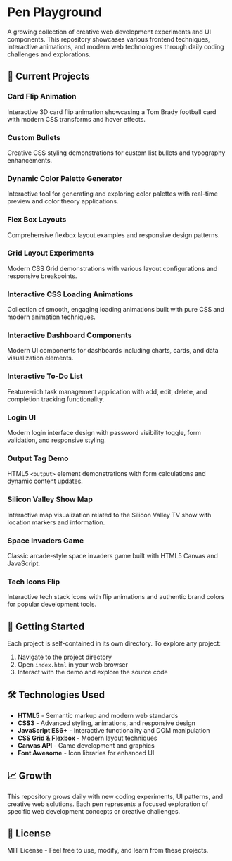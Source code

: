 # Pen Playground

A growing collection of creative web development experiments and UI components. This repository showcases various frontend techniques, interactive animations, and modern web technologies through daily coding challenges and explorations.

## 🎨 Current Projects

### **Card Flip Animation**
Interactive 3D card flip animation showcasing a Tom Brady football card with modern CSS transforms and hover effects.

### **Custom Bullets**
Creative CSS styling demonstrations for custom list bullets and typography enhancements.

### **Dynamic Color Palette Generator**
Interactive tool for generating and exploring color palettes with real-time preview and color theory applications.

### **Flex Box Layouts**
Comprehensive flexbox layout examples and responsive design patterns.

### **Grid Layout Experiments**
Modern CSS Grid demonstrations with various layout configurations and responsive breakpoints.

### **Interactive CSS Loading Animations**
Collection of smooth, engaging loading animations built with pure CSS and modern animation techniques.

### **Interactive Dashboard Components**
Modern UI components for dashboards including charts, cards, and data visualization elements.

### **Interactive To-Do List**
Feature-rich task management application with add, edit, delete, and completion tracking functionality.

### **Login UI**
Modern login interface design with password visibility toggle, form validation, and responsive styling.

### **Output Tag Demo**
HTML5 `<output>` element demonstrations with form calculations and dynamic content updates.

### **Silicon Valley Show Map**
Interactive map visualization related to the Silicon Valley TV show with location markers and information.

### **Space Invaders Game**
Classic arcade-style space invaders game built with HTML5 Canvas and JavaScript.

### **Tech Icons Flip**
Interactive tech stack icons with flip animations and authentic brand colors for popular development tools.

## 🚀 Getting Started

Each project is self-contained in its own directory. To explore any project:

1. Navigate to the project directory
2. Open `index.html` in your web browser
3. Interact with the demo and explore the source code

## 🛠️ Technologies Used

- **HTML5** - Semantic markup and modern web standards
- **CSS3** - Advanced styling, animations, and responsive design
- **JavaScript ES6+** - Interactive functionality and DOM manipulation
- **CSS Grid & Flexbox** - Modern layout techniques
- **Canvas API** - Game development and graphics
- **Font Awesome** - Icon libraries for enhanced UI

## 📈 Growth

This repository grows daily with new coding experiments, UI patterns, and creative web solutions. Each pen represents a focused exploration of specific web development concepts or creative challenges.

## 📝 License

MIT License - Feel free to use, modify, and learn from these projects.